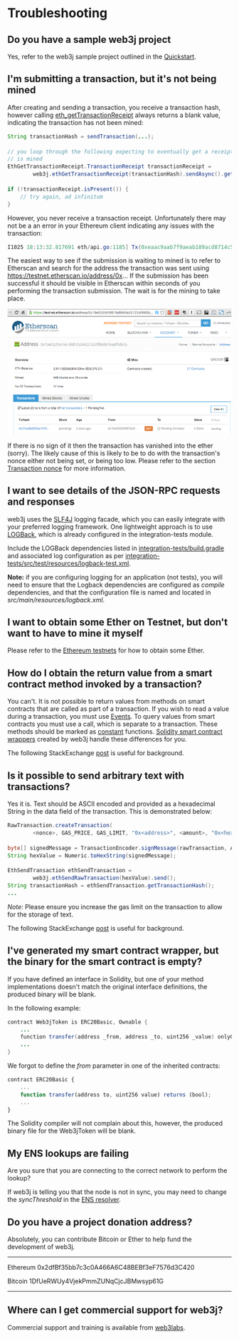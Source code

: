 Troubleshooting
===============

Do you have a sample web3j project
----------------------------------

Yes, refer to the web3j sample project outlined in the [Quickstart](quickstart.md).

I'm submitting a transaction, but it's not being mined
--------------------------------------------------------

After creating and sending a transaction, you receive a transaction hash, however calling [eth_getTransactionReceipt](https://github.com/ethereum/wiki/wiki/JSON-RPC#eth_gettransactionreceipt) always returns a blank value, indicating the transaction has not been
mined:

```java
String transactionHash = sendTransaction(...);

// you loop through the following expecting to eventually get a receipt once the transaction
// is mined
EthGetTransactionReceipt.TransactionReceipt transactionReceipt =
        web3j.ethGetTransactionReceipt(transactionHash).sendAsync().get();

if (!transactionReceipt.isPresent()) {
    // try again, ad infinitum
}
```

However, you never receive a transaction receipt. Unfortunately there may not be a an error in your Ethereum client indicating any issues with the transaction:

```java
I1025 18:13:32.817691 eth/api.go:1185] Tx(0xeaac9aab7f9aeab189acd8714c5a60c7424f86820884b815c4448cfcd4d9fc79) to: 0x9c98e381edc5fe1ac514935f3cc3edaa764cf004
```

The easiest way to see if the submission is waiting to mined is to refer to Etherscan and search for the address the transaction was sent using <https://testnet.etherscan.io/address/0x>\... If the submission has been successful it should be visible in Etherscan within seconds of you performing the transaction submission. The wait is for the mining to take place.

![image](img/pending_transaction.png)



If there is no sign of it then the transaction has vanished into the ether (sorry). The likely cause of this is likely to be to do with the transaction's nonce either not being set, or being too low. Please refer to the section [Transaction nonce](transactions.md#the-transaction-nonce) for more information.

I want to see details of the JSON-RPC requests and responses
------------------------------------------------------------

web3j uses the [SLF4J](https://www.slf4j.org/) logging facade, which you can easily integrate with your preferred logging framework. One lightweight approach is to use [LOGBack](https://logback.qos.ch/), which is already configured in the integration-tests module.

Include the LOGBack dependencies listed in [integration-tests/build.gradle](https://github.com/web3j/web3j/blob/master/integration-tests/build.gradle#L7) and associated log configuration as per [integration-tests/src/test/resources/logback-test.xml](https://github.com/web3j/web3j/blob/master/integration-tests/src/test/resources/logback-test.xml).

**Note:** if you are configuring logging for an application (not tests), you will need to ensure that the Logback dependencies are configured as *compile* dependencies, and that the configuration file is named and
located in *src/main/resources/logback.xml*.

I want to obtain some Ether on Testnet, but don't want to have to mine it myself
---------------------------------------------------------------------------------

Please refer to the [Ethereum testnets](transactions.md#ethereum-testnets) for how to obtain some Ether.

How do I obtain the return value from a smart contract method invoked by a transaction?
---------------------------------------------------------------------------------------

You can't. It is not possible to return values from methods on smart contracts that are called as part of a transaction. If you wish to read a value during a transaction, you must use [Events](http://solidity.readthedocs.io/en/develop/contracts.html#events). To query values from smart contracts you must use a call, which is separate to a transaction. These methods should be marked as [constant](http://solidity.readthedocs.io/en/develop/contracts.html?highlight=constant#constant-functions) functions. [Solidity smart contract wrappers](smart_contracts.md#solidity-smart-contract-wrappers) created by web3j handle these differences for you.

The following StackExchange [post](http://ethereum.stackexchange.com/questions/765/what-is-the-difference-between-a-transaction-and-a-call) is useful for background.

Is it possible to send arbitrary text with transactions?
--------------------------------------------------------

Yes it is. Text should be ASCII encoded and provided as a hexadecimal String in the data field of the transaction. This is demonstrated below:

```java
RawTransaction.createTransaction(
        <nonce>, GAS_PRICE, GAS_LIMIT, "0x<address>", <amount>, "0x<hex encoded text>");

byte[] signedMessage = TransactionEncoder.signMessage(rawTransaction, ALICE);
String hexValue = Numeric.toHexString(signedMessage);

EthSendTransaction ethSendTransaction =
        web3j.ethSendRawTransaction(hexValue).send();
String transactionHash = ethSendTransaction.getTransactionHash();
...
```

*Note*: Please ensure you increase the gas limit on the transaction to allow for the storage of text.

The following StackExchange [post](http://ethereum.stackexchange.com/questions/2466/how-do-i-send-an-arbitary-message-to-an-ethereum-address) is useful for background.

I've generated my smart contract wrapper, but the binary for the smart contract is empty?
------------------------------------------------------------------------------------------

If you have defined an interface in Solidity, but one of your method implementations doesn't match the original interface definitions, the produced binary will be blank.

In the following example:

```java
contract Web3jToken is ERC20Basic, Ownable {
    ...
    function transfer(address _from, address _to, uint256 _value) onlyOwner returns (bool) {
    ...
}
```

We forgot to define the *from* parameter in one of the inherited contracts:

```javascript
contract ERC20Basic {
    ...
    function transfer(address to, uint256 value) returns (bool);
    ...
}
```

The Solidity compiler will not complain about this, however, the produced binary file for the Web3jToken will be blank.

My ENS lookups are failing
--------------------------

Are you sure that you are connecting to the correct network to perform the lookup?

If web3j is telling you that the node is not in sync, you may need to change the *syncThreshold* in the
[ENS resolver](ethereum_name_service.md#web3j-implementation).

Do you have a project donation address?
---------------------------------------

Absolutely, you can contribute Bitcoin or Ether to help fund the development of web3j.

---------- --------------------------------------------
  Ethereum   0x2dfBf35bb7c3c0A466A6C48BEBf3eF7576d3C420

  Bitcoin    	1DfUeRWUy4VjekPmmZUNqCjcJBMwsyp61G
---------- --------------------------------------------

Where can I get commercial support for web3j?
---------------------------------------------

Commercial support and training is available from [web3labs](https://www.web3labs.com/).
